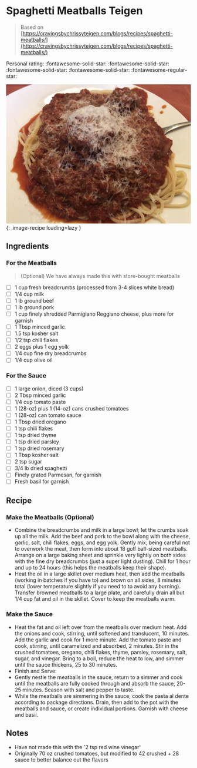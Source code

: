 # Spaghetti Meatballs Teigen

> Based on [https://cravingsbychrissyteigen.com/blogs/recipes/spaghetti-meatballs/](https://cravingsbychrissyteigen.com/blogs/recipes/spaghetti-meatballs/)

<!-- {cts} rating=4; (User can specify rating on scale of 1-5) -->

Personal rating: :fontawesome-solid-star: :fontawesome-solid-star: :fontawesome-solid-star: :fontawesome-solid-star: :fontawesome-regular-star:

<!-- {cte} -->

<!-- {cts} name_image=spaghetti_meatballs_teigen.jpeg; (User can specify image name) -->

![spaghetti_meatballs_teigen.jpeg](./spaghetti_meatballs_teigen.jpeg){: .image-recipe loading=lazy }

<!-- {cte} -->

## Ingredients

### For the Meatballs

> (Optional) We have always made this with store-bought meatballs

- [ ] 1 cup fresh breadcrumbs (processed from 3-4 slices white bread)
- [ ] 1/4 cup milk
- [ ] 1 lb ground beef
- [ ] 1 lb ground pork
- [ ] 1 cup finely shredded Parmigiano Reggiano cheese, plus more for garnish
- [ ] 1 Tbsp minced garlic
- [ ] 1.5 tsp kosher salt
- [ ] 1/2 tsp chili flakes
- [ ] 2 eggs plus 1 egg yolk
- [ ] 1/4 cup fine dry breadcrumbs
- [ ] 1/4 cup olive oil

### For the Sauce

- [ ] 1 large onion, diced (3 cups)
- [ ] 2 Tbsp minced garlic
- [ ] 1/4 cup tomato paste
- [ ] 1 (28-oz) plus 1 (14-oz) cans crushed tomatoes
- [ ] 1 (28-oz) can tomato sauce
- [ ] 1 Tbsp dried oregano
- [ ] 1 tsp chili flakes
- [ ] 1 tsp dried thyme
- [ ] 1 tsp dried parsley
- [ ] 1 tsp dried rosemary
- [ ] 1 Tbsp kosher salt
- [ ] 2 tsp sugar
- [ ] 3/4 lb dried spaghetti
- [ ] Finely grated Parmesan, for garnish
- [ ] Fresh basil for garnish

## Recipe

### Make the Meatballs (Optional)

- Combine the breadcrumbs and milk in a large bowl; let the crumbs soak up all the milk. Add the beef and pork to the bowl along with the cheese, garlic, salt, chili flakes, eggs, and egg yolk. Gently mix, being careful not to overwork the meat, then form into about 18 golf ball-sized meatballs. Arrange on a large baking sheet and sprinkle very lightly on both sides with the fine dry breadcrumbs (just a super light dusting). Chill for 1 hour and up to 24 hours (this helps the meatballs keep their shape).
- Heat the oil in a large skillet over medium heat, then add the meatballs (working in batches if you have to) and brown on all sides, 8 minutes total (lower temperature slightly if you need to to avoid any burning). Transfer browned meatballs to a large plate, and carefully drain all but 1/4 cup fat and oil in the skillet. Cover to keep the meatballs warm.

### Make the Sauce

- Heat the fat and oil left over from the meatballs over medium heat. Add the onions and cook, stirring, until softened and translucent, 10 minutes. Add the garlic and cook for 1 more minute. Add the tomato paste and cook, stirring, until caramelized and absorbed, 2 minutes. Stir in the crushed tomatoes, oregano, chili flakes, thyme, parsley, rosemary, salt, sugar, and vinegar. Bring to a boil, reduce the heat to low, and simmer until the sauce thickens, 25 to 30 minutes.
- Finish and Serve:
- Gently nestle the meatballs in the sauce, return to a simmer and cook until the meatballs are fully cooked through and absorb the sauce, 20-25 minutes. Season with salt and pepper to taste.
- While the meatballs are simmering in the sauce, cook the pasta al dente according to package directions. Drain, then add to the pot with the meatballs and sauce, or create individual portions. Garnish with cheese and basil.

## Notes

- Have not made this with the '2 tsp red wine vinegar'
- Originally 70 oz crushed tomatoes, but modified to 42 crushed + 28 sauce to better balance out the flavors
